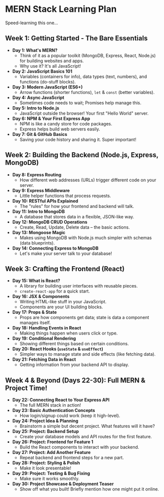# MERN Stack Learning Plan

Speed-learning this one...

## Week 1: Getting Started - The Bare Essentials

-   **Day 1: What's MERN?**
    *   Think of it as a popular toolkit (MongoDB, Express, React, Node.js) for building websites and apps.
    *   Why use it? It's all JavaScript!
-   **Day 2: JavaScript Basics 101**
    *   Variables (containers for info), data types (text, numbers), and functions (do-stuff blocks).
-   **Day 3: Modern JavaScript (ES6+)**
    *   Arrow functions (shorter functions), `let` & `const` (better variables).
-   **Day 4: Async JavaScript**
    *   Sometimes code needs to wait; Promises help manage this.
-   **Day 5: Intro to Node.js**
    *   JavaScript outside the browser! Your first "Hello World" server.
-   **Day 6: NPM & Your First Express App**
    *   NPM is like a candy store for code packages.
    *   Express helps build web servers easily.
-   **Day 7: Git & GitHub Basics**
    *   Saving your code history and sharing it. Super important!

## Week 2: Building the Backend (Node.js, Express, MongoDB)

-   **Day 8: Express Routing**
    *   How different web addresses (URLs) trigger different code on your server.
-   **Day 9: Express Middleware**
    *   Little helper functions that process requests.
-   **Day 10: RESTful APIs Explained**
    *   The "rules" for how your frontend and backend will talk.
-   **Day 11: Intro to MongoDB**
    *   A database that stores data in a flexible, JSON-like way.
-   **Day 12: MongoDB CRUD Operations**
    *   Create, Read, Update, Delete data – the basic actions.
-   **Day 13: Mongoose Magic**
    *   Makes using MongoDB with Node.js much simpler with schemas (data blueprints).
-   **Day 14: Connecting Express to MongoDB**
    *   Let's make your server talk to your database!

## Week 3: Crafting the Frontend (React)

-   **Day 15: What is React?**
    *   A library for building user interfaces with reusable pieces.
    *   `create-react-app` for a quick start.
-   **Day 16: JSX & Components**
    *   Writing HTML-like stuff in your JavaScript.
    *   Components are your UI building blocks.
-   **Day 17: Props & State**
    *   Props are how components get data; state is data a component manages itself.
-   **Day 18: Handling Events in React**
    *   Making things happen when users click or type.
-   **Day 19: Conditional Rendering**
    *   Showing different things based on certain conditions.
-   **Day 20: React Hooks (`useState` & `useEffect`)**
    *   Simpler ways to manage state and side effects (like fetching data).
-   **Day 21: Fetching Data in React**
    *   Getting information from your backend API to display.

## Week 4 & Beyond (Days 22-30): Full MERN & Project Time!

-   **Day 22: Connecting React to Your Express API**
    *   The full MERN stack in action!
-   **Day 23: Basic Authentication Concepts**
    *   How login/signup could work (keep it high-level).
-   **Day 24: Project Idea & Planning**
    *   Brainstorm a simple but decent project. What features will it have?
-   **Day 25: Project: Backend Setup**
    *   Create your database models and API routes for the first feature.
-   **Day 26: Project: Frontend for Feature 1**
    *   Build the React components to interact with your backend.
-   **Day 27: Project: Add Another Feature**
    *   Repeat backend and frontend steps for a new part.
-   **Day 28: Project: Styling & Polish**
    *   Make it look presentable!
-   **Day 29: Project: Testing & Bug Fixing**
    *   Make sure it works smoothly.
-   **Day 30: Project Showcase & Deployment Teaser**
    *   Show off what you built! Briefly mention how one might put it online.
